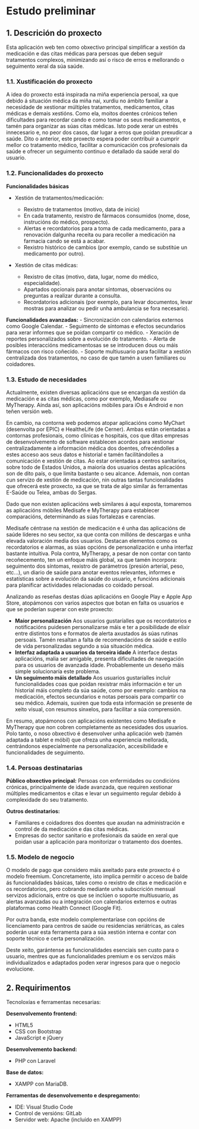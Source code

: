 # Estudo preliminar

## 1. Descrición do proxecto

Esta aplicación web  ten como obxectivo principal simplificar a xestión da medicación e das citas médicas para persoas que deben seguir tratamentos complexos, minimizando así o risco de erros e mellorando o seguimento xeral da súa saúde. 

### 1.1. Xustificación do proxecto

A idea do proxecto está inspirada na miña experiencia persoal, xa que debido á situación médica da miña nai, xurdiu no ámbito familiar a necesidade de xestionar múltiples tratamentos, medicamentos, citas médicas e demais xestións.
Como ela, moitos doentes crónicos teñen dificultades para recordar cando e como tomar os seus medicamentos, e tamén para organizar as súas citas médicas. Isto pode xerar un estrés innecesario e, no peor dos casos, dar lugar a erros que poidan prexudicar a saúde.
Dito o anterior, este proxecto espera poder contribuír a cumprir mellor co tratamento médico, facilitar a comunicación cos profesionais da saúde e ofrecer un seguimento continuo e detallado da saúde xeral do usuario.

### 1.2. Funcionalidades do proxecto

**Funcionalidades básicas**
* Xestión de tratamentos/medicación:
    - Rexistro de tratamentos (motivo, data de inicio)
    - En cada tratamento, rexistro de fármacos consumidos (nome, dose, instrucións do médico, prospecto).
    - Alertas e recordatorios para a toma de cada medicamento, para a renovación dalgunha receita ou para recoller a medicación na farmacia cando se está a acabar.
    - Rexistro histórico de cambios (por exemplo, cando se substitúe un medicamento por outro).

* Xestión de citas médicas:
    - Rexistro de citas (motivo, data, lugar, nome do médico, especialidade).
    - Apartados opcionais para anotar síntomas, observacións ou preguntas a realizar durante a consulta.
    - Recordatorios adicionais (por exemplo, para levar documentos, levar mostras para analizar ou pedir unha ambulancia se fora necesario).

**Funcionalidades avanzadas:**
    - Sincronización con calendarios externos como Google Calendar.
    - Seguimento de síntomas e efectos secundarios para xerar informes que se poidan compartir co médico.
    - Xeración de reportes personalizados sobre a evolución do tratamento.
    - Alerta de posibles interaccións medicamentosas se se introducen dous ou máis fármacos con risco coñecido.
    - Soporte multiusuario para facilitar a xestión centralizada dos tratamentos, no caso de que tamén a usen familiares ou coidadores.

### 1.3. Estudo de necesidades

Actualmente, existen diversas aplicacións que se encargan da xestión da medicación e as citas médicas, como por exemplo, Mediasafe ou MyTherapy. Aínda así, son aplicacións móbiles para iOs e Android e non teñen versión web.

En cambio, na contorna web podemos atopar aplicacións como MyChart (desenvolta por EPIC) e HealtheLife (de Cerner). Ambas están orientadas a contornas profesionais, como clínicas e hospitais, cos que ditas empresas de desenvolvemento de software establecen acordos para xestionar centralizadamente a información médica dos doentes,  ofrecéndolles a estes acceso aos seus datos e historial e tamén facilitándolles a comunicación e xestión de citas. Ao estar orientadas a centros sanitarios, sobre todo de Estados Unidos, a maioría dos usuarios destas aplicacións son de dito país, o que limita bastante o seu alcance. Ademais, non contan cun servizo de xestión de medicación, nin outras tantas funcionalidades que ofrecerá este proxecto, xa que se trata de algo similar ás ferramentas E-Saúde ou Telea, ambas do Sergas.

Dado que non existen aplicacións web similares á aquí exposta, tomaremos as aplicacións móbiles Medisafe e MyTherapy para establecer comparacións, determinando as súas fortalezas e carencias.

Medisafe céntrase na xestión de medicación e é unha das aplicacións de saúde líderes no seu sector, xa que conta con millóns de descargas e unha elevada valoración media dos usuarios. Destacan elementos como os recordatorios e alarmas, as súas opcións de personalización e unha interfaz bastante intuitiva. Pola contra, MyTherapy, a pesar de non contar con tanto recoñecemento, ten un enfoque máis global, xa que tamén incorpora: seguimento dos síntomas, rexistro de parámetros  (presión arterial, peso, etc...), un diario de saúde para anotar eventos relevantes, informes e estatísticas sobre a evolución da saúde do usuario, e funcións adicionais para planificar actividades relacionadas co coidado persoal.

Analizando as reseñas destas dúas aplicacións en Google Play e Apple App Store, atopámonos con varios aspectos que botan en falta os usuarios e que se poderían superar con este proxecto:
* **Maior personalización**
Aos usuarios gustaríalles que os recordatorios e notificacións puidesen personalizarse máis e ter a posibilidade de elixir entre distintos tons e formatos de alerta axustados ás súas rutinas persoais. Tamén resaltan a falta de recomendacións de saúde e estilo de vida personalizadas segundo a súa situación médica.
* **Interfaz adaptada a usuarios da terceira idade**
A interface destas aplicacións, malia ser amigable, presenta dificultades de navegación para os usuarios de avanzada idade. Probablemente un deseño máis simple solucionaría este problema. 
* **Un seguimento máis detallado** 
Aos usuarios gustaríalles incluír funcionalidades coas que poidan rexistrar máis información e ter un historial máis completo da súa saúde, como por exemplo: cambios na medicación, efectos secundarios e notas persoais para compartir co seu médico. Ademais, suxiren que toda esta información se presente de xeito visual, con resumos sinxelos, para facilitar a súa comprensión.

En resumo, atopámonos con aplicacións existentes como Medisafe e MyTherapy que non cobren completamente as necesidades dos usuarios. Polo tanto, o noso obxectivo é desenvolver unha aplicación web (tamén adaptada a tablet e móbil) que ofreza unha experiencia mellorada, centrándonos especialmente na personalización, accesibilidade e funcionalidades de seguimento.

### 1.4. Persoas destinatarias

**Público obxectivo principal:** Persoas con enfermidades ou condicións crónicas, principalmente de idade avanzada, que requiren xestionar múltiples medicamentos e citas e levar un seguimento regular debido á complexidade do seu tratamento.

**Outros destinatarios:**
* Familiares e coidadores dos doentes que axudan na administración e control de da medicación e das citas médicas.
* Empresas do sector sanitario e profesionais da saúde en xeral que poidan usar a aplicación para monitorizar o tratamento dos doentes.

### 1.5. Modelo de negocio

O modelo de pago que considero máis axeitado para este proxecto é o modelo freemium. Concretamente, isto implica permitir o acceso de balde ás funcionalidades básicas, tales como o rexistro de citas e medicación e os recordatorios, pero cobrando mediante unha subscrición mensual servizos adicionais, entre os que se inclúen o soporte multiusuario, as alertas avanzadas ou a integración con calendarios externos e outras plataformas como Health Connect (Google Fit).

Por outra banda, este modelo complementaríase con opcións de licenciamento para centros de saúde ou residencias xeriátricas, as cales poderán usar esta ferramenta para a súa xestión interna e contar con soporte técnico e certa personalización. 

Deste xeito, garántense as funcionalidades esenciais sen custo para o usuario, mentres que as funcionalidades premium e os servizos máis individualizados e adaptados poden xerar ingresos para que o negocio evolucione.

## 2. Requirimentos

Tecnoloxías e ferramentas necesarias:

**Desenvolvemento frontend:**
* HTML5
* CSS con Bootstrap
* JavaScript e jQuery

**Desenvolvemento backend:**
* PHP con Laravel

**Base de datos:**
* XAMPP con MariaDB.

**Ferramentas de desenvolvemento e despregamento:**
* IDE: Visual Studio Code
* Control de versións: GitLab
* Servidor web: Apache (incluído en XAMPP)